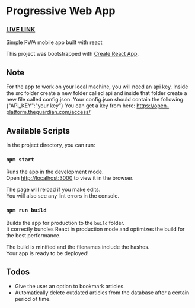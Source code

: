# Progressive Web App

### [LIVE LINK](https://pwa-news-app.netlify.com)

Simple PWA mobile app built with react

This project was bootstrapped with [Create React App](https://github.com/facebook/create-react-app).

## Note
For the app to work on your local machine, you will need an api key.
Inside the src folder create a new folder called api and inside that folder create a new file 
called config.json. Your config.json should contain the following: {"API_KEY":"your key"}
You can get a key from here: https://open-platform.theguardian.com/access/

## Available Scripts

In the project directory, you can run:

### `npm start`

Runs the app in the development mode.<br>
Open [http://localhost:3000](http://localhost:3000) to view it in the browser.

The page will reload if you make edits.<br>
You will also see any lint errors in the console.

### `npm run build`

Builds the app for production to the `build` folder.<br>
It correctly bundles React in production mode and optimizes the build for the best performance.

The build is minified and the filenames include the hashes.<br>
Your app is ready to be deployed!

## Todos

* Give the user an option to bookmark articles.
* Automatically delete outdated articles from the database after a certain period of time.